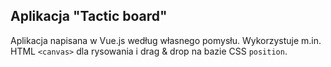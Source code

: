 ## Aplikacja "Tactic board"

Aplikacja napisana w Vue.js według własnego pomysłu. Wykorzystuje m.in. HTML `<canvas>` dla rysowania i drag & drop na bazie CSS `position`.
